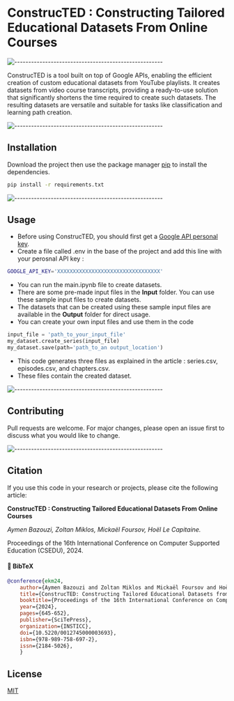 # ConstrucTED : Constructing Tailored Educational Datasets From Online Courses
![-----------------------------------------------------](https://raw.githubusercontent.com/andreasbm/readme/master/assets/lines/rainbow.png)


ConstrucTED is a tool built on top of Google APIs, enabling the efficient creation of custom educational datasets from YouTube playlists. It creates datasets from video course transcripts, providing a ready-to-use solution that significantly shortens the time required to create such datasets. The resulting datasets are versatile and suitable for tasks like classification
and learning path creation.


![-----------------------------------------------------](https://raw.githubusercontent.com/andreasbm/readme/master/assets/lines/rainbow.png)


## Installation

Download the project then use the package manager [pip](https://pip.pypa.io/en/stable/) to install the dependencies.

```bash
pip install -r requirements.txt
```
![-----------------------------------------------------](https://raw.githubusercontent.com/andreasbm/readme/master/assets/lines/rainbow.png)

## Usage
- Before using ConstrucTED, you should first get a [Google API personal key](https://developers.google.com/youtube/v3/getting-started).
- Create a file called .env in the base of the project and add this line with your perosnal API key : 
```bash
GOOGLE_API_KEY='XXXXXXXXXXXXXXXXXXXXXXXXXXXXXXXXX'
```
- You can run the main.ipynb file to create datasets. 
- There are some pre-made input files in the <b>Input</b> folder. You can use these sample input files to create datasets. 
- The datasets that can be created using these sample input files are available in the <b>Output</b> folder for direct usage.
- You can create your own input files and use them in the code 
```python
input_file = 'path_to_your_input_file'
my_dataset.create_series(input_file)
my_dataset.save(path='path_to_an output_location')
```
- This code generates three files as explained in the article : series.csv, episodes.csv, and chapters.csv.
- These files contain the created dataset.

![-----------------------------------------------------](https://raw.githubusercontent.com/andreasbm/readme/master/assets/lines/rainbow.png)
## Contributing

Pull requests are welcome. For major changes, please open an issue first
to discuss what you would like to change.

![-----------------------------------------------------](https://raw.githubusercontent.com/andreasbm/readme/master/assets/lines/rainbow.png)


## Citation

If you use this code in your research or projects, please cite the following article:

**ConstrucTED : Constructing Tailored Educational Datasets From Online Courses**  

*Aymen Bazouzi, Zoltan Miklos, Mickaël Foursov, Hoël Le Capitaine.*  

Proceedings of the 16th International Conference on Computer Supported Education (CSEDU), 2024.

#### 📖 BibTeX
```bibtex
@conference{ekm24,
    author={Aymen Bazouzi and Zoltan Miklos and Mickaël Foursov and Hoël {Le Capitaine}},
    title={ConstrucTED: Constructing Tailored Educational Datasets from Online Courses},
    booktitle={Proceedings of the 16th International Conference on Computer Supported Education - Volume 1: EKM},
    year={2024},
    pages={645-652},
    publisher={SciTePress},
    organization={INSTICC},
    doi={10.5220/0012745000003693},
    isbn={978-989-758-697-2},
    issn={2184-5026},
    }
```


## License

[MIT](https://choosealicense.com/licenses/mit/)